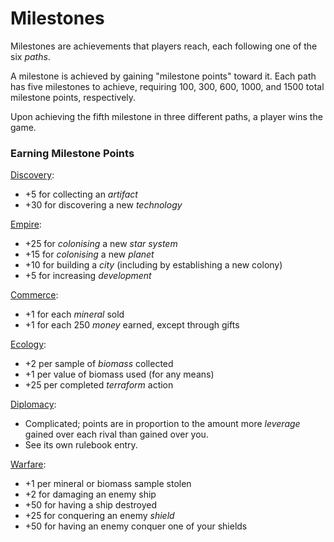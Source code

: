 # Milestones

Milestones are achievements that players reach, each following one of the six *paths*. 

A milestone is achieved by gaining "milestone points" toward it. Each path has five milestones to achieve, requiring 100, 300, 600, 1000, and 1500 total milestone points, respectively.

Upon achieving the fifth milestone in three different paths, a player wins the game.

### Earning Milestone Points

[Discovery](../../rulebook/discovery.md):
- +5 for collecting an *artifact*
- +30 for discovering a new *technology*

[Empire](../../rulebook/imperialism.md):
- +25 for *colonising* a new *star system*
- +15 for *colonising* a new *planet*
- +10 for building a *city* (including by establishing a new colony)
- +5 for increasing *development*

[Commerce](../../rulebook/commerce.md):
- +1 for each *mineral* sold
- +1 for each 250 *money* earned, except through gifts

[Ecology](../../rulebook/ecology.md):
- +2 per sample of *biomass* collected
- +1 per value of biomass used (for any means)
- +25 per completed *terraform* action

[Diplomacy](../../rulebook/diplomacy.md):
- Complicated; points are in proportion to the amount more *leverage* gained over each rival than gained over you.
- See its own rulebook entry.

[Warfare](../../rulebook/warfare.md):
- +1 per mineral or biomass sample stolen
- +2 for damaging an enemy ship
- +50 for having a ship destroyed
- +25 for conquering an enemy *shield*
- +50 for having an enemy conquer one of your shields
